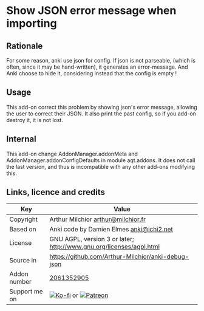 # Show JSON error message when importing
## Rationale
For some reason, anki use json for config. If json is not parseable,
(which is often, since it may be hand-written), it generates an
error-message. And Anki choose to hide it, considering instead that
the config is empty !
## Usage
This add-on correct this problem by showing json's error message,
allowing the user to correct their JSON. It also print the past
config, so if you add-on destroy it, it is not lost.
## Internal
This add-on change AddonManager.addonMeta and
AddonManager.addonConfigDefaults in module aqt.addons. It does not
call the last version, and thus is incompatible with any other add-ons
modifying this.

## Links, licence and credits

Key         |Value
------------|-------------------------------------------------------------------
Copyright   | Arthur Milchior <arthur@milchior.fr>
Based on    | Anki code by Damien Elmes <anki@ichi2.net>
License     | GNU AGPL, version 3 or later; http://www.gnu.org/licenses/agpl.html
Source in   | https://github.com/Arthur-Milchior/anki-debug-json
Addon number| [2061352905](https://ankiweb.net/shared/info/2061352905)
Support me on| [![Ko-fi](https://ko-fi.com/img/Kofi_Logo_Blue.svg)](Ko-fi.com/arthurmilchior) or [![Patreon](http://www.milchior.fr/patreon.png)](https://www.patreon.com/bePatron?u=146206)
